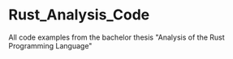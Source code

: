 # Rust_Analysis_Code
All code examples from the bachelor thesis "Analysis of the Rust Programming Language"
